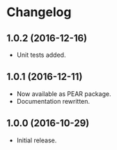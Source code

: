 
# Changelog


## 1.0.2 (2016-12-16)

* Unit tests added.


## 1.0.1 (2016-12-11)

* Now available as PEAR package.
* Documentation rewritten.


## 1.0.0 (2016-10-29)

* Initial release.
